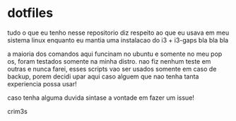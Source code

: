 # dotfiles

tudo o que eu tenho nesse repositorio diz respeito ao que eu usava em meu sistema linux enquanto eu mantia uma instalacao do i3 + i3-gaps bla bla bla 

a maioria dos comandos aqui funcinam no ubuntu e somente no meu pop os, foram testados somente na minha distro.
nao fiz nenhum teste em outras e nunca farei, esses scripts vao ser usados somente em caso de backup, porem decidi upar aqui caso alguem que nao tenha tanta experiencia possa usar!

caso tenha alguma duvida sintase a vontade em fazer um issue!

crim3s
